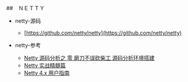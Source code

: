 ##　ＮＥＴＴＹ
- netty-源码
  -  [https://github.com/netty/netty](https://github.com/netty/netty)

- netty-参考
  - [Netty 源码分析之 零 磨刀不误砍柴工 源码分析环境搭建](https://github.com/yongshun/learn_netty_source_code/blob/f129f37978e29746f07ea6a8baef2479ee3b0593/Netty%20源码分析之%20零%20磨刀不误砍柴工%20源码分析环境搭建/Netty%20源码分析之%20零%20磨刀不误砍柴工%20源码分析环境搭建.md)
  - [Netty 实战精髓篇](https://www.w3cschool.cn/essential_netty_in_action/)
  - [Netty 4.x 用户指南](https://www.w3cschool.cn/netty4userguide/)